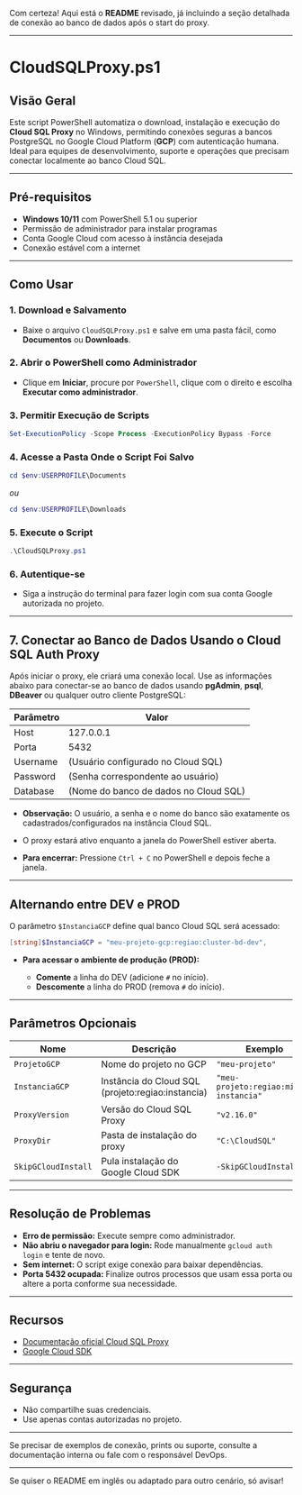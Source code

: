 Com certeza! Aqui está o **README** revisado, já incluindo a seção detalhada de conexão ao banco de dados após o start do proxy.

---

# CloudSQLProxy.ps1

## Visão Geral

Este script PowerShell automatiza o download, instalação e execução do **Cloud SQL Proxy** no Windows, permitindo conexões seguras a bancos PostgreSQL no Google Cloud Platform (**GCP**) com autenticação humana.
Ideal para equipes de desenvolvimento, suporte e operações que precisam conectar localmente ao banco Cloud SQL.

---

## Pré-requisitos

* **Windows 10/11** com PowerShell 5.1 ou superior
* Permissão de administrador para instalar programas
* Conta Google Cloud com acesso à instância desejada
* Conexão estável com a internet

---

## Como Usar

### 1. Download e Salvamento

* Baixe o arquivo `CloudSQLProxy.ps1` e salve em uma pasta fácil, como **Documentos** ou **Downloads**.

### 2. Abrir o PowerShell como Administrador

* Clique em **Iniciar**, procure por `PowerShell`, clique com o direito e escolha **Executar como administrador**.

### 3. Permitir Execução de Scripts

```powershell
Set-ExecutionPolicy -Scope Process -ExecutionPolicy Bypass -Force
```

### 4. Acesse a Pasta Onde o Script Foi Salvo

```powershell
cd $env:USERPROFILE\Documents
```

*ou*

```powershell
cd $env:USERPROFILE\Downloads
```

### 5. Execute o Script

```powershell
.\CloudSQLProxy.ps1
```

### 6. Autentique-se

* Siga a instrução do terminal para fazer login com sua conta Google autorizada no projeto.

---

## 7. Conectar ao Banco de Dados Usando o Cloud SQL Auth Proxy

Após iniciar o proxy, ele criará uma conexão local.
Use as informações abaixo para conectar-se ao banco de dados usando **pgAdmin**, **psql**, **DBeaver** ou qualquer outro cliente PostgreSQL:

| Parâmetro | Valor                                 |
| --------- | ------------------------------------- |
| Host      | 127.0.0.1                             |
| Porta     | 5432                                  |
| Username  | (Usuário configurado no Cloud SQL)    |
| Password  | (Senha correspondente ao usuário)     |
| Database  | (Nome do banco de dados no Cloud SQL) |

* **Observação:** O usuário, a senha e o nome do banco são exatamente os cadastrados/configurados na instância Cloud SQL.

* O proxy estará ativo enquanto a janela do PowerShell estiver aberta.

* **Para encerrar:** Pressione `Ctrl + C` no PowerShell e depois feche a janela.

---

## Alternando entre DEV e PROD

O parâmetro `$InstanciaGCP` define qual banco Cloud SQL será acessado:

```powershell
[string]$InstanciaGCP = "meu-projeto-gcp:regiao:cluster-bd-dev",

```

* **Para acessar o ambiente de produção (PROD):**

  * **Comente** a linha do DEV (adicione `#` no início).
  * **Descomente** a linha do PROD (remova `#` do início).

---

## Parâmetros Opcionais

| Nome                | Descrição                                           | Exemplo                                |
| ------------------- | --------------------------------------------------- | -------------------------------------- |
| `ProjetoGCP`        | Nome do projeto no GCP                              | `"meu-projeto"`                        |
| `InstanciaGCP`      | Instância do Cloud SQL (projeto\:regiao\:instancia) | `"meu-projeto:regiao:minha-instancia"` |
| `ProxyVersion`      | Versão do Cloud SQL Proxy                           | `"v2.16.0"`                            |
| `ProxyDir`          | Pasta de instalação do proxy                        | `"C:\CloudSQL"`                        |
| `SkipGCloudInstall` | Pula instalação do Google Cloud SDK                 | `-SkipGCloudInstall`                   |

---

## Resolução de Problemas

* **Erro de permissão:** Execute sempre como administrador.
* **Não abriu o navegador para login:** Rode manualmente `gcloud auth login` e tente de novo.
* **Sem internet:** O script exige conexão para baixar dependências.
* **Porta 5432 ocupada:** Finalize outros processos que usam essa porta ou altere a porta conforme sua necessidade.

---

## Recursos

* [Documentação oficial Cloud SQL Proxy](https://cloud.google.com/sql/docs/postgres/connect-admin-proxy)
* [Google Cloud SDK](https://cloud.google.com/sdk/docs/install)

---

## Segurança

* Não compartilhe suas credenciais.
* Use apenas contas autorizadas no projeto.

---

Se precisar de exemplos de conexão, prints ou suporte, consulte a documentação interna ou fale com o responsável DevOps.

---

Se quiser o README em inglês ou adaptado para outro cenário, só avisar!
